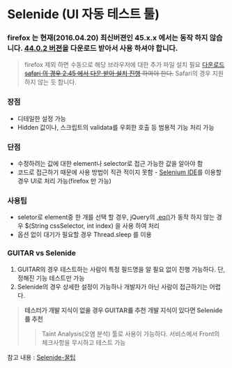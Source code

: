 # Selenide (UI 자동 테스트 툴)

### firefox 는 현재(2016.04.20) 최신버젼인 45.x.x 에서는 동작 하지 않습니다. [44.0.2 버젼](https://support.mozilla.org/ko/kb/install-older-version-of-firefox)을 다운로드 받아서 사용 하셔야 합니다.

>firefox 제외 하면 수동으로 해당 브라우저에 대한 추가 파일 설치 필요
>[다운로드](http://selenium-release.storage.googleapis.com/index.html)
>~~[safari 의 경우 2.45 에서 다운 받아 설치 진행](https://code.google.com/p/selenium/wiki/SafariDriver) 하여야 한다.~~ Safari의 경우 지원 하지 않는 듯 합니다.

### 장점
- 디테일한 설정 가능
- Hidden 값이나, 스크립트의 validata를 우회한 호출 등 범용적 기능 처리 가능

### 단점
- 수정하려는 값에 대한 element나 selector로 접근 가능한 값을 알아야 함
- 코드로 접근하기 때문에 사용 방법이 직관 적이지 못함 - [Selenium IDE](http://hanmomhanda.github.io/2015/09/23/Selenium-꿀팁/)를 이용할경우 UI로 처리 가능(firefox 만 가능)

### 사용팁
- seletor로 element중 한 개를 선택 할 경우, jQuery의 [.eq()](https://api.jquery.com/eq/)가 동작 하지 않는 경우 $(String cssSelector, int index) 을 사용 하여 처리
- 옵션 없이 대기가 필요할 경우 Thread.sleep 를 이용

### GUITAR vs Selenide
1. GUITAR의 경우 테스트하는 사람이 특정 필드명을 알 필요 없이 진행 가능하다. 단, 정해진 기능 테스트만 가능
2. Selenide의 경우 상세한 설정이 가능하나 개발자가 아닌 사람이 접근하기는 어렵다.

>**테스터가 개발 지식이 없을 경우 GUITAR를 추천** 
>**개발 지식이 있다면 Selenide를 추천**
>>Taint Analysis(오염 분석) 툴로 사용이 가능하다.
>>서비스에서 Front의 체크사항을 무시하고 테스트 가능


참고 내용 : [Selenide-꿀팁](http://hanmomhanda.github.io/2016/01/27/Selenide-꿀팁/)
